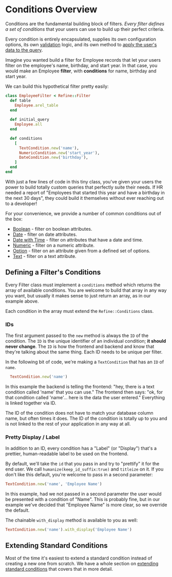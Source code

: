 
# Conditions Overview

Conditions are the fundamental building block of filters. <em>Every filter defines a set of conditions</em> that your users can use to build up their perfect criteria.

Every condition is entirely encapsulated, supplies its own configuration options, its own [validation](validation) logic, and its own method to [apply the user's data to the query](querying).

Imagine you wanted build a filter for Employee records that let your users filter on the employee's name, birthday, and start year. In that case, you would make an Employee **filter**, with **conditions** for name, birthday and start year.   

We can build this hypothetical filter pretty easily:  
```ruby
class EmployeeFilter < Refine::Filter
  def table
    Employee.arel_table
  end
  
  def initial_query
    Employee.all
  end

  def conditions
    [
      TextCondition.new('name'),
      NumericCondition.new('start_year'),
      DateCondition.new('birthday'),
    ]
  end
end

```

With just a few lines of code in this tiny class, you've given your users the power to build totally custom queries that perfectly suite their needs. If HR needed a report of "Employees that started this year and have a birthday in the next 30 days", they could build it themselves without ever reaching out to a developer! 

For your convenience, we provide a number of common conditions out of the box:

- [Boolean](/condition-types/boolean) - filter on boolean attributes.
- [Date](/condition-types/date) - filter on date attributes.
- [Date with Time](/condition-types/date-with-time) - filter on attributes that have a date and time.
- [Numeric](/condition-types/numeric) - filter on a numeric attribute.
- [Option](/condition-types/option) - filter on an attribute given from a defined set of options.
- [Text](/condition-types/text) - filter on a text attribute.
<!-- - [Existence](/condition-types/existence) - filter on the existence or non-existence of a subquery.-->

## Defining a Filter's Conditions

Every Filter class must implement a `conditions` method which returns the array of available conditions. You are welcome to build that array in any way you want, but usually it makes sense to just return an array, as in our example above. 

Each condition in the array must extend the  `Refine::Conditions` class.

### IDs

The first argument passed to the `new` method is always the `ID` of the condition. The `ID` is the unique identifier of an individual condition; **it should never change**. The `ID` is how the frontend and backend and know that they're talking about the same thing. Each ID needs to be unique per filter. 

In the following bit of code, we're making a `TextCondition` that has an `ID` of `name`.

```ruby 
  TextCondition.new('name')
```

In this example the backend is telling the frontend: "hey, there is a text condition called 'name' that you can use." The frontend then says: "ok, for that condition called 'name'...  here is the data the user entered." Everything is linked together via ID.

The ID of the condition does not have to match your database column name, but often times it does. The ID of the condition is totally up to you and is not linked to the rest of your application in any way at all. 

### Pretty Display / Label

In addition to an ID, every condition has a "Label" (or "Display") that's a prettier, human-readable label to be used on the frontend.

By default, we'll take the `id` that you pass in and try to "prettify" it for the end user. We call `humanize(keep_id_suffix:true)` and `titleize` on it. If you don't like this default, you're welcome to pass in a second parameter:

```ruby
TextCondition.new('name', 'Employee Name')
```

In this example, had we not passed in a second parameter the user would be presented with a condition of "Name". This is probably fine, but in our example we've decided that "Employee Name" is more clear, so we override the default. 

The chainable `with_display` method is available to you as well:
```ruby
TextCondition.new('name').with_display('Employee Name')
```

## Extending Standard Conditions

Most of the time it's easiest to extend a standard condition instead of creating a new one from scratch. We have a whole section on [extending standard conditions](/conditions/extending) that covers that in more detail.

